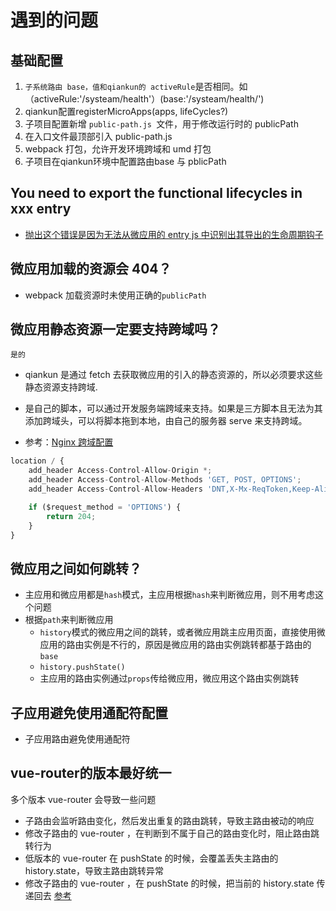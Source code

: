 # 遇到的问题

## 基础配置
1.  `子系统路由 base，值和qiankun的 activeRule`是否相同。如（activeRule:'/systeam/health'）(base:'/systeam/health/')
2.  qiankun配置registerMicroApps(apps, lifeCycles?)
3.  子项目配置新增 `public-path.js `文件，用于修改运行时的 publicPath
4.  在入口文件最顶部引入 public-path.js
5.  webpack 打包，允许开发环境跨域和 umd 打包
6.  子项目在qiankun环境中配置路由base 与 pblicPath



## You need to export the functional lifecycles in xxx entry
+  [抛出这个错误是因为无法从微应用的 entry js 中识别出其导出的生命周期钩子](https://qiankun.umijs.org/zh/faq#application-died-in-status-loading_source_code-you-need-to-export-the-functional-lifecycles-in-xxx-entry)


## 微应用加载的资源会 404？
+ webpack 加载资源时未使用正确的`publicPath`

## 微应用静态资源一定要支持跨域吗？
`是的`
+ qiankun 是通过 fetch 去获取微应用的引入的静态资源的，所以必须要求这些静态资源支持跨域.
+ 是自己的脚本，可以通过开发服务端跨域来支持。如果是三方脚本且无法为其添加跨域头，可以将脚本拖到本地，由自己的服务器 serve 来支持跨域。

+ 参考：[Nginx 跨域配置](https://segmentfault.com/a/1190000012550346)
```js
location / {  
    add_header Access-Control-Allow-Origin *;
    add_header Access-Control-Allow-Methods 'GET, POST, OPTIONS';
    add_header Access-Control-Allow-Headers 'DNT,X-Mx-ReqToken,Keep-Alive,User-Agent,X-Requested-With,If-Modified-Since,Cache-Control,Content-Type,Authorization';

    if ($request_method = 'OPTIONS') {
        return 204;
    }
} 
```

## 微应用之间如何跳转？ 
+ 主应用和微应用都是`hash`模式，主应用根据`hash`来判断微应用，则不用考虑这个问题
+ 根据`path`来判断微应用
    -   `history`模式的微应用之间的跳转，或者微应用跳主应用页面，直接使用微应用的路由实例是不行的，原因是微应用的路由实例跳转都基于路由的`base`
    -   `history.pushState()`
    -   主应用的路由实例通过`props`传给微应用，微应用这个路由实例跳转

## 子应用避免使用通配符配置
+ 子应用路由避免使用通配符

## vue-router的版本最好统一
多个版本 vue-router 会导致一些问题
+ 子路由会监听路由变化，然后发出重复的路由跳转，导致主路由被动的响应
+ 修改子路由的 vue-router ，在判断到不属于自己的路由变化时，阻止路由跳转行为
+ 低版本的 vue-router 在 pushState 的时候，会覆盖丢失主路由的 history.state，导致主路由跳转异常
+ 修改子路由的 vue-router ，在 pushState 的时候，把当前的 history.state 传递回去
[参考](https://github.com/umijs/qiankun/issues/1361)